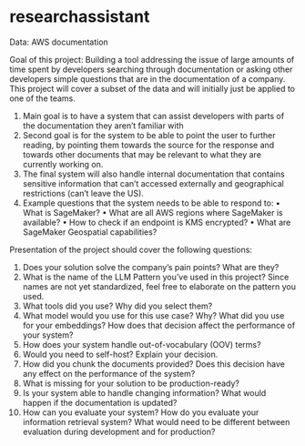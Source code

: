 # researchassistant

Data: AWS documentation

Goal of this project: Building a tool addressing the issue of large amounts of time spent by developers searching through documentation or asking other developers simple questions that are in the documentation of a company. This project will cover a subset of the data and will initially just be applied to one of the teams.
 1) Main goal is to have a system that can assist developers with parts of the documentation they aren’t familiar with
 2) Second goal is for the system to be able to point the user to further reading, by pointing them towards the source for the response and towards other documents that may be relevant to what they are currently working on.
 3) The final system will also handle internal documentation that contains sensitive information that can’t accessed externally and geographical restrictions (can’t leave the US).
 4) Example questions that the system needs to be able to respond to:
      • What is SageMaker?
      • What are all AWS regions where SageMaker is available?
      • How to check if an endpoint is KMS encrypted?
      • What are SageMaker Geospatial capabilities?

Presentation of the project should cover the following questions:
1. Does your solution solve the company’s pain points? What are they?
2. What is the name of the LLM Pattern you’ve used in this project? Since names are not yet standardized, feel free to elaborate on the pattern you used.
3. What tools did you use? Why did you select them?
4. What model would you use for this use case? Why? What did you use for your embeddings? How does that decision affect the performance of your system?
5. How does your system handle out-of-vocabulary (OOV) terms?
6. Would you need to self-host? Explain your decision.
7. How did you chunk the documents provided? Does this decision have any effect on the performance of the system?
8. What is missing for your solution to be production-ready?
9. Is your system able to handle changing information? What would happen if the documentation is updated?
10. How can you evaluate your system? How do you evaluate your information retrieval system? What would need to be different between evaluation during development and for production?
